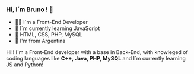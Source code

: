

### Hi, I´m Bruno ! 👋
- 👨‍💻​ I´m a Front-End Developer
- 📒​ I´m currently learning JavaScript
- 👾 HTML, CSS, PHP, MySQL
- 🧉 I'm from Argentina

Hi!!
I´m a Front-End developer with a base in Back-End, with knowleged of coding languages like **C++, Java, PHP, MySQL** and I´m currently learning JS and Python!
<!--
**ruffinengobruno/ruffinengobruno** is a ✨ _special_ ✨ repository because its `README.md` (this file) appears on your GitHub profile.

Here are some ideas to get you started:


-->
